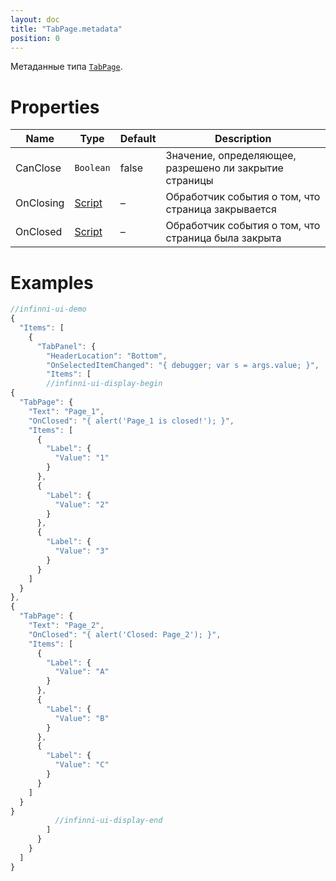 ```yaml
---
layout: doc
title: "TabPage.metadata"
position: 0
---
```


Метаданные типа [`TabPage`](../).

# Properties

|Name|Type|Default|Description|
|----|----|-------|-----------|
|CanClose|`Boolean`|false|Значение, определяющее, разрешено ли закрытие страницы|
|OnClosing|[Script](../../../../Core/Script/)|–|Обработчик события о том, что страница закрывается|
|OnClosed|[Script](../../../../Core/Script/)|–|Обработчик события о том, что страница была закрыта|

# Examples

```js
//infinni-ui-demo
{
  "Items": [
    {
      "TabPanel": {
        "HeaderLocation": "Bottom",
        "OnSelectedItemChanged": "{ debugger; var s = args.value; }",
        "Items": [
        //infinni-ui-display-begin
{
  "TabPage": {
    "Text": "Page_1",
    "OnClosed": "{ alert('Page_1 is closed!'); }",
    "Items": [
      {
        "Label": {
          "Value": "1"
        }
      },
      {
        "Label": {
          "Value": "2"
        }
      },
      {
        "Label": {
          "Value": "3"
        }
      }
    ]
  }
},
{
  "TabPage": {
    "Text": "Page_2",
    "OnClosed": "{ alert('Closed: Page_2'); }",
    "Items": [
      {
        "Label": {
          "Value": "A"
        }
      },
      {
        "Label": {
          "Value": "B"
        }
      },
      {
        "Label": {
          "Value": "C"
        }
      }
    ]
  }
}
          //infinni-ui-display-end
        ]
      }
    }    
  ]
}
```
